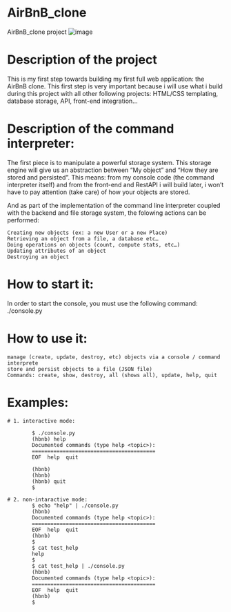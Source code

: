 # AirBnB_clone
AirBnB_clone project
![image](https://user-images.githubusercontent.com/106750453/204345014-38ee6b13-4c99-42c4-a3b6-1b0116b22d75.png)

# Description of the project

This is my first step towards building my first full web application: the AirBnB clone. This first step is very important because i will use 
what i build during this project with all other following projects: HTML/CSS templating, database storage, API, front-end integration… 

# Description of the command interpreter: 

The first piece is to manipulate a powerful storage system. This storage engine will give us an abstraction between “My object” and “How they 
are stored and persisted”. This means: from my console code (the command interpreter itself) and from the front-end and RestAPI i will build 
later, i won’t have to pay attention (take care) of how your objects are stored.

And as part of the implementation of the command line interpreter coupled with the backend and file storage system, the folowing actions can be
performed:

    Creating new objects (ex: a new User or a new Place)
    Retrieving an object from a file, a database etc…
    Doing operations on objects (count, compute stats, etc…)
    Updating attributes of an object
    Destroying an object

# How to start it:

In order to start the console, you must use the following command: ./console.py

# How to use it:


    manage (create, update, destroy, etc) objects via a console / command interprete
    store and persist objects to a file (JSON file)
    Commands: create, show, destroy, all (shows all), update, help, quit

# Examples:

    # 1. interactive mode:

            $ ./console.py
            (hbnb) help
            Documented commands (type help <topic>):
            ========================================
            EOF  help  quit

            (hbnb) 
            (hbnb) 
            (hbnb) quit
            $

    # 2. non-intaractive mode:
            $ echo "help" | ./console.py
            (hbnb)
            Documented commands (type help <topic>):
            ========================================
            EOF  help  quit
            (hbnb) 
            $
            $ cat test_help
            help
            $
            $ cat test_help | ./console.py
            (hbnb)
            Documented commands (type help <topic>):
            ========================================
            EOF  help  quit
            (hbnb) 
            $













